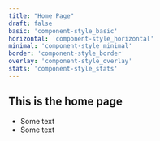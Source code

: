 ```yaml
---
title: "Home Page"
draft: false
basic: 'component-style_basic'
horizontal: 'component-style_horizontal'
minimal: 'component-style_minimal'
border: 'component-style_border'
overlay: 'component-style_overlay'
stats: 'component-style_stats'
---
```


## This is the home page

- Some text
- Some text